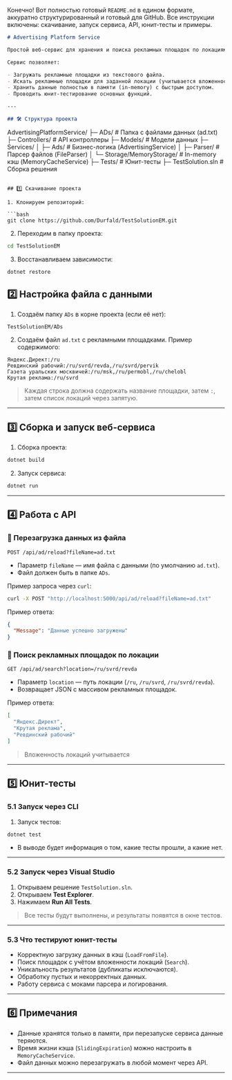 Конечно! Вот полностью готовый `README.md` в едином формате, аккуратно структурированный и готовый для GitHub. Все инструкции включены: скачивание, запуск сервиса, API, юнит-тесты и примеры.

```markdown
# Advertising Platform Service

Простой веб-сервис для хранения и поиска рекламных площадок по локациям.

Сервис позволяет:

- Загружать рекламные площадки из текстового файла.
- Искать рекламные площадки для заданной локации (учитывается вложенность локаций).
- Хранить данные полностью в памяти (in-memory) с быстрым доступом.
- Проводить юнит-тестирование основных функций.

---

## 🛠 Структура проекта

```

AdvertisingPlatformService/
├─ ADs/                  # Папка с файлами данных (ad.txt)
├─ Controllers/          # API контроллеры
├─ Models/               # Модели данных
├─ Services/
│   ├─ Ads/              # Бизнес-логика (AdvertisingService)
│   ├─ Parser/           # Парсер файлов (FileParser)
│   └─ Storage/MemoryStorage/ # In-memory кэш (MemoryCacheService)
├─ Tests/                # Юнит-тесты
├─ TestSolution.sln      # Сборка решения

````

## 1️⃣ Скачивание проекта

1. Клонируем репозиторий:

```bash
git clone https://github.com/Durfald/TestSolutionEM.git
````

2. Переходим в папку проекта:

```bash
cd TestSolutionEM
```

3. Восстанавливаем зависимости:

```bash
dotnet restore
```

## 2️⃣ Настройка файла с данными

1. Создаём папку `ADs` в корне проекта (если её нет):

```
TestSolutionEM/ADs
```

2. Создаём файл `ad.txt` с рекламными площадками. Пример содержимого:

```
Яндекс.Директ:/ru
Ревдинский рабочий:/ru/svrd/revda,/ru/svrd/pervik
Газета уральских москвичей:/ru/msk,/ru/permobl,/ru/chelobl
Крутая реклама:/ru/svrd
```

> Каждая строка должна содержать название площадки, затем `:`, затем список локаций через запятую.

---

## 3️⃣ Сборка и запуск веб-сервиса

1. Сборка проекта:

```bash
dotnet build
```

2. Запуск сервиса:

```bash
dotnet run
```

---

## 4️⃣ Работа с API

### 🔹 Перезагрузка данных из файла

```
POST /api/ad/reload?fileName=ad.txt
```

* Параметр `fileName` — имя файла с данными (по умолчанию `ad.txt`).
* Файл должен быть в папке `ADs`.

Пример запроса через `curl`:

```bash
curl -X POST "http://localhost:5000/api/ad/reload?fileName=ad.txt"
```

Пример ответа:

```json
{
  "Message": "Данные успешно загружены"
}
```

### 🔹 Поиск рекламных площадок по локации

```
GET /api/ad/search?location=/ru/svrd/revda
```

* Параметр `location` — путь локации (`/ru`, `/ru/svrd`, `/ru/svrd/revda`).
* Возвращает JSON с массивом рекламных площадок.

Пример ответа:

```json
[
  "Яндекс.Директ",
  "Крутая реклама",
  "Ревдинский рабочий"
]
```

> Вложенность локаций учитывается

---

## 5️⃣ Юнит-тесты

### 5.1 Запуск через CLI

1. Запуск тестов:

```bash
dotnet test
```

* В выводе будет информация о том, какие тесты прошли, а какие нет.

---

### 5.2 Запуск через Visual Studio

1. Открываем решение `TestSolution.sln`.
2. Открываем **Test Explorer**.
3. Нажимаем **Run All Tests**.

> Все тесты будут выполнены, и результаты появятся в окне тестов.

---

### 5.3 Что тестируют юнит-тесты

* Корректную загрузку данных в кэш (`LoadFromFile`).
* Поиск площадок с учётом вложенности локаций (`Search`).
* Уникальность результатов (дубликаты исключаются).
* Обработку пустых и некорректных данных.
* Работу сервиса с моками парсера и логирования.

---

## 6️⃣ Примечания

* Данные хранятся только в памяти, при перезапуске сервиса данные теряются.
* Время жизни кэша (`SlidingExpiration`) можно настроить в `MemoryCacheService`.
* Файл данных можно перезагружать в любой момент через API.

---
